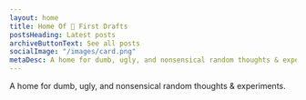 ```yaml
---
layout: home
title: Home Of 💩 First Drafts
postsHeading: Latest posts
archiveButtonText: See all posts
socialImage: "/images/card.png"
metaDesc: A home for dumb, ugly, and nonsensical random thoughts & experiments.
---
```

A home for dumb, ugly, and nonsensical random thoughts & experiments.

